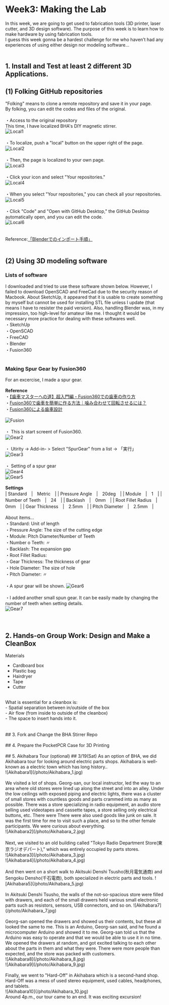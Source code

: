 # Week3: Making the Lab
In this week, we are going to get used to fabrication tools (3D printer, laser cutter, and 3D design software). The purpose of this week is to learn how to make hardware by using fabrication tools.<br/>
I guess this week gonna be a hardest challenge for me who haven’t had any experiences of using either design nor modeling software...<br/>
<br/>

## 1. Install and Test at least 2 different 3D Applications.
## (1) Folking GitHub repositories
"Folking" means to clone a remote repository and save it in your page.<br/>
By folking, you can edit the codes and files of the original.<br/>
<br/>
・Access to the original repository<br/>
This time, I have localized BHA's DIY magnetic stirrer.<br/>
![Local1](/photo/w3_screenshot_1.png)<br/>
<br/>
・To localize, push a "local" button on the upper right of the page.<br/>
![Local2](/photo/w3_screenshot_2.png)<br/>
<br/>
・Then, the page is localized to your own page.<br/>
![Local3](/photo/w3_screenshot_3.png)<br/>
<br/>
・Click your icon and select "Your repositories."<br/>
![Local4](/photo/w3_screenshot_4.png)<br/>
<br/>
・When you select "Your repositories," you can check all your repositories.<br/>
![Local5](/photo/w3_screenshot_5.png)<br/>
<br/>
・Click "Code" and "Open with GitHub Desktop," the GitHub Desktop automatically open, and you can edit the code.<br/>
![Local6](/photo/w3_screenshot_6.png)<br/>
<br/>
<br/>
Reference:[「Blenderでのインポート手順」](https://www.kkaneko.jp/db/cg/blenderimportexport.html#S3)<br/>
<br/>
## (2) Using 3D modeling software

### Lists of software
I downloaded and tried to use these software shown below. However, I failed to download OpenSCAD and FreeCad due to the security reason of Macbook. About SketchUp, it appeared that it is usable to create something by myself but  cannot be used for installing STL file unless I update (that means I have to resister the paid version). Also, handling Blender was, in my impression, too high-level for amateur like me. I thought it would be necessary more practice for dealing with these softwares well.<br/>
・SketchUp<br/>
・OpenSCAD<br/>
・FreeCAD<br/>
・Blender<br/>
・Fusion360<br/>
<br/>
### Making Spur Gear by Fusion360
For an excercise, I made a spur gear. <br/>
<br/>
**Reference**<br/>
・[【歯車マスターへの道】超入門編・Fusion360での歯車の作り方](https://www.youtube.com/watch?v=fEFBxSfHgyg)<br/>
・[Fusion360で歯車を簡単に作る方法｜噛み合わせて回転させるには？](https://www.fact-cam.co.jp/product/2019/10/fusion360/archives/000447.html)<br/>
・[Fusion360による歯車設計](https://fabble.cc/robotakun/fusion360xxxxxxx)<br/>
<br/>
![Fusion](/photo/Fusion_pic_1.jpeg)<br/>
<br/>
・ This is start screent of Fusion360.<br/>
![Gear2](/photo/Fusion_pic_2.jpeg)<br/>
<br/>
・ Utirity -> Add-in- > Select "SpurGear" from a list -> 「実行」<br/>
![Gear3](/photo/Fusion_pic_3.jpeg)<br/>
<br/>
・ Setting of a spur gear<br/>
![Gear4](/photo/Fusion_pic_4.jpeg)<br/>
![Gear5](/photo/Fusion_pic_5.jpeg)<br/>
<br/>
**Settings**<br/>
| Standard　|　Metric　|
| Pressure Angle　|　20deg　|
| Module　|　1　|
| Number of Teeth　|　24　|
| Backlash　|　0mm　|
| Root Fillet Radius　|　0mm　|
| Gear Thickness　|　2.5mm　|
| Pitch Diameter　|　2.5mm　|
<br/>
<br/>
About items...<br/>
・Standard: Unit of length<br/>
・Pressure Angle: The size of the cutting edge<br/>
・Module: Pitch Diameter/Number of Teeth<br/>
・Number o Teeth: 〃 <br/>
・Backlash: The expansion gap<br/>
・Root Fillet Radius: <br/>
・Gear Thickness: The thickness of gear<br/>
・Hole Diameter: The size of hole<br/>
・Pitch Diameter: 〃  <br/>
<br/>
・A spur gear will be shown.
![Gear6](/photo/Fusion_pic_6.jpeg)<br/>
<br/>
・I added another small spun gear. It can be easily made by changing the number of teeth when setting details.<br/>
![Gear7](/photo/Fusion_pic_7.jpeg)<br/>
<br/>
<br/>
## 2. Hands-on Group Work: Design and Make a CleanBox
Materials<br/>
- Cardboard box<br/>
- Plastic bag<br/>
- Hairdryer<br/>
- Tape<br/>
- Cutter<br/>
<br/>
What is essential for a cleanbox is:<br/>
- Spatial separation between in/outside of the box<br/>
- Air flow (from inside to outside of the cleanbox)<br/>
- The space to insert hands into it.<br/>
<br/>
<br/>
## 3. Fork and Change the BHA Stirrer Repo
<br/>
<br/>
## 4. Prepare the PocketPCR Case for 3D Printing
<br/>
<br/>
## 5. Akihabara Tour (optional)
## 3/19(Sat)
As an option of BHA, we did Akihabara tour for looking around electric parts shops. Akihabara is well-known as a electric town which has long history..<br/>
![Akihabara1](/photo/Akihabara_1.jpg)<br/>
<br/>
We visited a lot of shops. Georg-san, our local instructor, led the way to an area where old stores were lined up along the street and into an alley. Under the low ceilings with exposed piping and electric lights, there was a cluster of small stores with countless goods and parts crammed into as many as possible. There was a store specializing in radio equipment, an audio store selling used videotapes and cassette tapes, a store selling only electrical buttons, etc.
There were There were also used goods like junk on sale. It was the first time for me to visit such a place, and so to the other female participants. We were curious about everything. <br/>
![Akihabara2](/photo/Akihabara_2.jpg)<br/>
<br/>
Next, we visited to an old building called "Tokyo Radio Department Store(東京ラジオデパート)," which was entirely occupied by parts stores.<br/>
![Akihabara3](/photo/Akihabara_3.jpg)<br/>
![Akihabara4](/photo/Akihabara_4.jpg)<br/>
<br/>
And then went on a short walk to Akitsuki Denshi Tsusho(秋月電気通商) and Sengoku Densho(千石電商), both specialized in electric parts and tools.
![Akihabara5](/photo/Akihabara_5.jpg)<br/>
<br/>
In Akitsuki Denshi Tsusho, the walls of the not-so-spacious store were filled with drawers, and each of the small drawers held various small electronic parts such as resistors, sensors, USB connectors, and so on.
![Akihabara7](/photo/Akihabara_7.jpg)<br/>
<br/>
Georg-san opened the drawers and showed us their contents, but these all looked the same to me. This is an Arduino, Georg-san said, and he found a microcomputer Arduino and showed it to me. Georg-san told us that the Arduino was easy to operate and that we would be able to use it in no time. We opened the drawers at random, and got excited talking to each other about the parts in them and what they were. There were more people than expected, and the store was packed with customers. <br/>
![Akihabara8](/photo/Akihabara_8.jpg)<br/>
![Akihabara9](/photo/Akihabara_9.jpg)<br/>
<br/>
Finally, we went to "Hard-Off" in Akihabara which is a second-hand shop. Hard-Off was a mess of used stereo equipment, used cables, headphones, and tablets. <br/>
![Akihabara10](/photo/Akihabara_10.jpg)<br/>
Around 4p.m., our tour came to an end. It was exciting excursion!<br/>
<br/>
